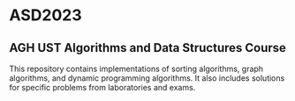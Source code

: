 # ASD2023

## AGH UST Algorithms and Data Structures Course

This repository contains implementations of sorting algorithms, graph algorithms, and dynamic programming algorithms. It also includes solutions for specific problems from laboratories and exams.
